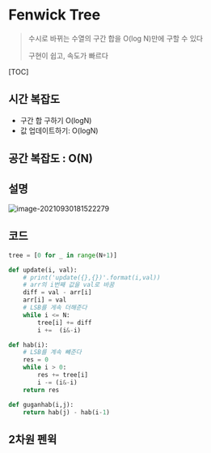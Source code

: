 # Fenwick Tree

> 수시로 바뀌는 수열의 구간 합을 O(log N)만에 구할 수 있다
>
> 구현이 쉽고, 속도가 빠르다

[TOC]

## 시간 복잡도

- 구간 합 구하기 O(logN)
- 값 업데이트하기: O(logN)

## 공간 복잡도 : O(N)

## 설명

![image-20210930181522279](C:\Users\Woo\AppData\Roaming\Typora\typora-user-images\image-20210930181522279.png)

## 코드

```python
tree = [0 for _ in range(N+1)]

def update(i, val):
    # print('update({},{})'.format(i,val))
    # arr의 i번째 값을 val로 바꿈
    diff = val - arr[i]
    arr[i] = val
    # LSB를 게속 더해준다
    while i <= N:
        tree[i] += diff
        i +=  (i&-i)

def hab(i):
    # LSB를 계속 뺴준다
    res = 0
    while i > 0:
        res += tree[i]
        i -= (i&-i)
    return res

def guganhab(i,j):
    return hab(j) - hab(i-1)
```



## 2차원 펜윅

